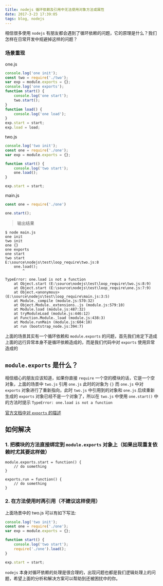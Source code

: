 ```yaml
---
title: nodejs 循环依赖及引用中无法使用对象方法或属性
date: 2017-3-23 17:39:05
tags: blog, nodejs
---  
```



  相信很多使用 `nodejs` 有朋友都会遇到了循环依赖的问题，它的原理是什么？我们怎样在日常开发中规避掉这样的问题？
  
### 场景重现
one.js
```javascript
console.log('one init');
const two = require('./two');
var exp = module.exports = {};
console.log('one exports');
function start() {
    console.log('one start');
    two.start();
}
function load() {
    console.log('one load');
}
exp.start = start;
exp.load = load;
```
two.js
```javascript
console.log('two init');
const one = require('./one');
var exp = module.exports = {};

function start() {
    console.log('two start');
    one.load();
}

exp.start = start;
```
main.js
```javascript
const one = require('./one')

one.start();
```
> 输出结果
```
$ node main.js
one init
two init
one {}
one exports
one start
two start
E:\source\nodejs\test\loop_require\two.js:8
    one.load();
        ^

TypeError: one.load is not a function
    at Object.start (E:\source\nodejs\test\loop_require\two.js:8:9)
    at Object.start (E:\source\nodejs\test\loop_require\one.js:7:9)
    at Object.<anonymous> (E:\source\nodejs\test\loop_require\main.js:3:5)
    at Module._compile (module.js:570:32)
    at Object.Module._extensions..js (module.js:579:10)
    at Module.load (module.js:487:32)
    at tryModuleLoad (module.js:446:12)
    at Function.Module._load (module.js:438:3)
    at Module.runMain (module.js:604:10)
    at run (bootstrap_node.js:394:7)
```
上面的场景其实有一个循环依赖和 `module.exports` 的问题，首先我们肯定下造成上面的远行异常本身不是循环依赖造成的，而是我们代码中对 `exports` 使用异常造成的


## `module.exports` 是什么？
相信细心的朋友应该知道，如果你直接 `require` 一个空的模块的话，它是一个空对象，上面的场景中 `two.js` 引用 `one.js` 此时的对象为 `{}` 而 `one.js` 中对 `exports` 对象进行了重新指向，此时 `two.js` 中引用到的对象和 `one.js` 后续重新生成的 `exports` 对象已经不是一个对象了，所以在 `two.js` 中使用 `one.start()` 中的方法时提示 `TypeError: one.load is not a function` 

[官方文档中对 `exports` 的描述](https://nodejs.org/api/modules.html#modules_module_exports)

## 如何解决
### 1. 把模块的方法直接绑定到 `module.exports` 对象上（如果出现重复依赖时尤其要这样做）
```
module.exports.start = function() {
    // do something
}

exports.run = function() {
    // do something
}
```
### 2. 在方法使用时再引用（不建议这样使用）

上面场景中的 two.js 可以有如下写法:
```javascript
console.log('two init');
const one = require('./one');
var exp = module.exports = {};

function start() {
    console.log('two start');
    require('./one').load();
}

exp.start = start;
```


`nodejs` 本身对循环依赖的处理是很合理的，出现问题也都是我们逻辑处理上的问题，希望上面的分析和解决方案可以帮助到还被困扰中的你。